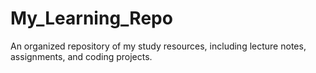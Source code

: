 # My_Learning_Repo
An organized repository of my study resources, including lecture notes, assignments, and coding projects.
